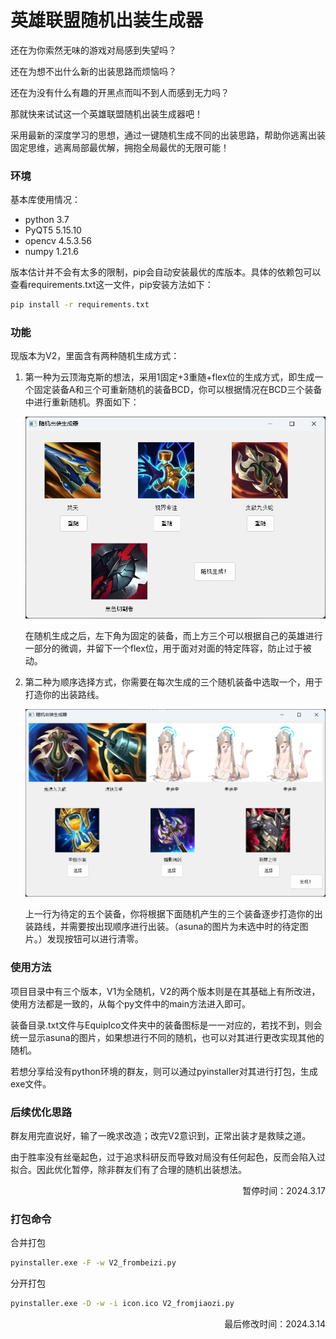 # 英雄联盟随机出装生成器

还在为你索然无味的游戏对局感到失望吗？

还在为想不出什么新的出装思路而烦恼吗？

还在为没有什么有趣的开黑点而叫不到人而感到无力吗？

那就快来试试这一个英雄联盟随机出装生成器吧！

采用最新的深度学习的思想，通过一键随机生成不同的出装思路，帮助你逃离出装固定思维，逃离局部最优解，拥抱全局最优的无限可能！

### 环境

基本库使用情况：

- python 3.7
- PyQT5 5.15.10
- opencv 4.5.3.56
- numpy 1.21.6

版本估计并不会有太多的限制，pip会自动安装最优的库版本。具体的依赖包可以查看requirements.txt这一文件，pip安装方法如下：

```cmd
pip install -r requirements.txt
```

### 功能

现版本为V2，里面含有两种随机生成方式：

1. 第一种为云顶海克斯的想法，采用1固定+3重随+flex位的生成方式，即生成一个固定装备A和三个可重新随机的装备BCD，你可以根据情况在BCD三个装备中进行重新随机。界面如下：

   ![beizi](./img/beizi.png)

   在随机生成之后，左下角为固定的装备，而上方三个可以根据自己的英雄进行一部分的微调，并留下一个flex位，用于面对对面的特定阵容，防止过于被动。

2. 第二种为顺序选择方式，你需要在每次生成的三个随机装备中选取一个，用于打造你的出装路线。

   ![jiaozi](./img/jiaozi.png)

   上一行为待定的五个装备，你将根据下面随机产生的三个装备逐步打造你的出装路线，并需要按出现顺序进行出装。（asuna的图片为未选中时的待定图片。）发现按钮可以进行清零。

### 使用方法

项目目录中有三个版本，V1为全随机，V2的两个版本则是在其基础上有所改进，使用方法都是一致的，从每个py文件中的main方法进入即可。

装备目录.txt文件与EquipIco文件夹中的装备图标是一一对应的，若找不到，则会统一显示asuna的图片，如果想进行不同的随机，也可以对其进行更改实现其他的随机。

若想分享给没有python环境的群友，则可以通过pyinstaller对其进行打包，生成exe文件。

### 后续优化思路

群友用完直说好，输了一晚求改造；改完V2意识到，正常出装才是救赎之道。

由于胜率没有丝毫起色，过于追求科研反而导致对局没有任何起色，反而会陷入过拟合。因此优化暂停，除非群友们有了合理的随机出装想法。

<div align='right'>暂停时间：2024.3.17</div> 

### 打包命令


合并打包
```cmd
pyinstaller.exe -F -w V2_frombeizi.py 
```
分开打包
```cmd
pyinstaller.exe -D -w -i icon.ico V2_fromjiaozi.py 	
```





<div align='right'>最后修改时间：2024.3.14</div> 
